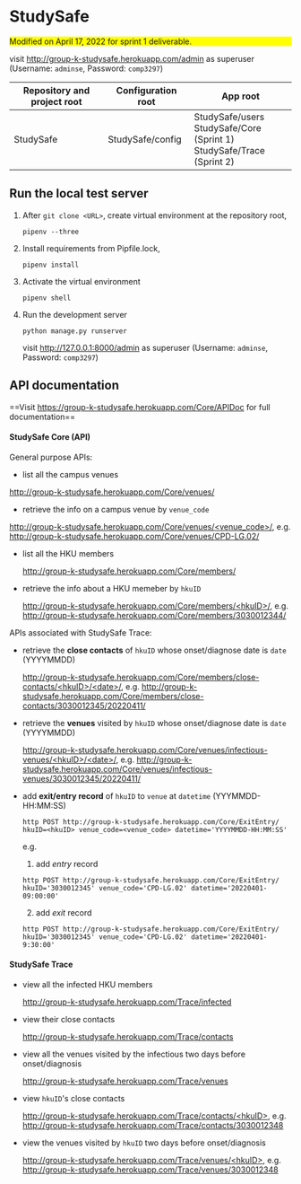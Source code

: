 # StudySafe

<div style='background-color:yellow'>Modified on April 17, 2022 for sprint 1 deliverable.</div>

visit http://group-k-studysafe.herokuapp.com/admin as superuser (Username: `adminse`, Password: `comp3297`)

| Repository and project root | Configuration root | App root                                                     |
| --------------------------- | ------------------ | ------------------------------------------------------------ |
| StudySafe                   | StudySafe/config   | StudySafe/users<br>StudySafe/Core (Sprint 1)<br>StudySafe/Trace (Sprint 2) |

## Run the local test server

1. After `git clone <URL>`, create virtual environment at the repository root, <br>

   ```shell
   pipenv --three
   ```

2. Install requirements from Pipfile.lock,

   ```shell
   pipenv install
   ```

3. Activate the virtual environment

   ``` shell
   pipenv shell
   ```

4. Run the development server

   ```shell
   python manage.py runserver
   ```

   visit http://127.0.0.1:8000/admin as superuser (Username: `adminse`, Password: `comp3297`)
   

## API documentation

<!--- ==Visit http://127.0.0.1:8000/Core/APIDoc for full documentation== --->

==Visit https://group-k-studysafe.herokuapp.com/Core/APIDoc for full documentation==

#### StudySafe Core (API)

General purpose APIs:

 - list all the campus venues

  <!--- http://127.0.0.1:8000/Core/venues/ --->

  http://group-k-studysafe.herokuapp.com/Core/venues/

 - retrieve the info on a campus venue by `venue_code`
   

  <!--- [http://127.0.0.1:8000/Core/venues/<venue_code\>/](), e.g. http://127.0.0.1:8000/Core/venues/CPD-LG.02/ --->

  [http://group-k-studysafe.herokuapp.com/Core/venues/<venue_code\>/](), e.g. http://group-k-studysafe.herokuapp.com/Core/venues/CPD-LG.02/


 - list all the HKU members
   
   <!--- http://127.0.0.1:8000/Core/members/ --->
   
   http://group-k-studysafe.herokuapp.com/Core/members/


 - retrieve the info about a HKU memeber by `hkuID`

   <!--- [http://127.0.0.1:8000/Core/members/<hkuID\>/](), e.g. http://127.0.0.1:8000/Core/members/3030012344/ --->

   [http://group-k-studysafe.herokuapp.com/Core/members/<hkuID\>/](), e.g. http://group-k-studysafe.herokuapp.com/Core/members/3030012344/


APIs associated with StudySafe Trace:

 - retrieve the **close contacts** of `hkuID` whose onset/diagnose date is `date` (YYYYMMDD)
   
   <!--- [http://127.0.0.1:8000/Core/members/close-contacts/<hkuID\>/<date\>/](), e.g. http://127.0.0.1:8000/Core/members/close-contacts/3030012345/20220411/ --->
   
   [http://group-k-studysafe.herokuapp.com/Core/members/close-contacts/<hkuID\>/<date\>/](), e.g. http://group-k-studysafe.herokuapp.com/Core/members/close-contacts/3030012345/20220411/
   
 - retrieve the **venues** visited by `hkuID` whose onset/diagnose date is `date` (YYYYMMDD)
   
   <!--- [http://127.0.0.1:8000/Core/venues/infectious-venues/<hkuID\>/<date\>/](), e.g. http://127.0.0.1:8000/Core/venues/infectious-venues/3030012345/20220411/ --->
   
   [http://group-k-studysafe.herokuapp.com/Core/venues/infectious-venues/<hkuID\>/<date\>/](), e.g. http://group-k-studysafe.herokuapp.com/Core/venues/infectious-venues/3030012345/20220411/
   
 - add **exit/entry record** of `hkuID` to `venue` at `datetime` (YYYMMDD-HH:MM:SS)
   
   <!--- http POST http://127.0.0.1:8000/Core/ExitEntry/ hkuID=<hkuID> venue_code=<venue_code> datetime='YYYYMMDD-HH:MM:SS', e.g. --->
   
   <!--- (1. add entry record)http POST http://127.0.0.1:8000/Core/ExitEntry/ hkuID='3030012345' venue_code='CPD-LG.02' datetime='20220401-09:00:00' --->
   
   <!--- (2. add exit record)http POST http://127.0.0.1:8000/Core/ExitEntry/ hkuID='3030012345' venue_code='CPD-LG.02' datetime='20220401-9:30:00' --->
   
   ```shell
   http POST http://group-k-studysafe.herokuapp.com/Core/ExitEntry/ hkuID=<hkuID> venue_code=<venue_code> datetime='YYYYMMDD-HH:MM:SS'
   ```
   e.g. 
   1. add *entry* record
   ```shell
   http POST http://group-k-studysafe.herokuapp.com/Core/ExitEntry/ hkuID='3030012345' venue_code='CPD-LG.02' datetime='20220401-09:00:00'
   ```
   
   2. add *exit* record
   
   ```shell
   http POST http://group-k-studysafe.herokuapp.com/Core/ExitEntry/ hkuID='3030012345' venue_code='CPD-LG.02' datetime='20220401-9:30:00'
   ```

#### StudySafe Trace
 - view all the infected HKU members

   <!--- http://localhost:8000/Trace/infected --->

   http://group-k-studysafe.herokuapp.com/Trace/infected

 - view their close contacts
   
   <!--- http://localhost:8000/Trace/contacts -->
   
   http://group-k-studysafe.herokuapp.com/Trace/contacts
   
 - view all the venues visited by the infectious two days before onset/diagnosis
   
   <!--- http://localhost:8000/Trace/venues --->
   
   http://group-k-studysafe.herokuapp.com/Trace/venues
   
 - view `hkuID`'s close contacts
   
   <!--- [http://localhost:8000/Trace/contacts/<hkuID\>](), e.g. http://localhost:8000/Trace/contacts/3030012348 --->
   
   [http://group-k-studysafe.herokuapp.com/Trace/contacts/<hkuID\>](), e.g. http://group-k-studysafe.herokuapp.com/Trace/contacts/3030012348
   
 - view the venues visited by `hkuID` two days before onset/diagnosis
   
   <!--- [http://localhost:8000/Trace/venues/<hkuID\>](), e.g. http://localhost:8000/Trace/venues/3030012348 --->
   
   [http://group-k-studysafe.herokuapp.com/Trace/venues/<hkuID\>](), e.g. http://group-k-studysafe.herokuapp.com/Trace/venues/3030012348
